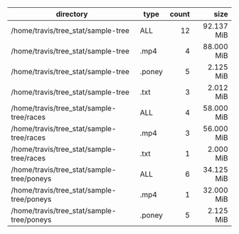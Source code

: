 | directory | type | count | size |
| --- | --- | ---: | ---: |
| /home/travis/tree_stat/sample-tree | ALL | 12 | 92.137 MiB |
| /home/travis/tree_stat/sample-tree | .mp4 | 4 | 88.000 MiB |
| /home/travis/tree_stat/sample-tree | .poney | 5 | 2.125 MiB |
| /home/travis/tree_stat/sample-tree | .txt | 3 | 2.012 MiB |
| /home/travis/tree_stat/sample-tree/races | ALL | 4 | 58.000 MiB |
| /home/travis/tree_stat/sample-tree/races | .mp4 | 3 | 56.000 MiB |
| /home/travis/tree_stat/sample-tree/races | .txt | 1 | 2.000 MiB |
| /home/travis/tree_stat/sample-tree/poneys | ALL | 6 | 34.125 MiB |
| /home/travis/tree_stat/sample-tree/poneys | .mp4 | 1 | 32.000 MiB |
| /home/travis/tree_stat/sample-tree/poneys | .poney | 5 | 2.125 MiB |

